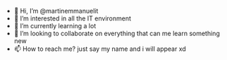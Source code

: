 - 👋 Hi, I’m @martinemmanuelit
- 👀 I’m interested in all the IT environment
- 🌱 I’m currently learning a lot 
- 💞️ I’m looking to collaborate on everything that can me learn something new
- 📫 How to reach me? just say my name and i will appear xd

<!---
martinemmanuelit/martinemmanuelit is a ✨ special ✨ repository because its `README.md` (this file) appears on your GitHub profile.
You can click the Preview link to take a look at your changes.
--->
